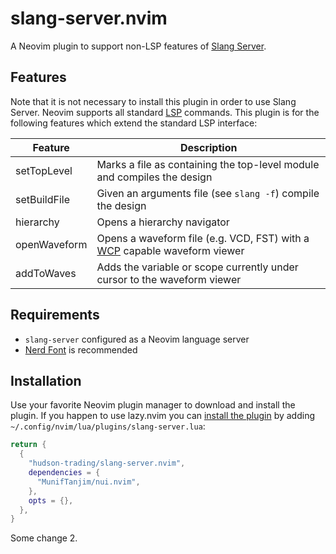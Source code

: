 # slang-server.nvim

A Neovim plugin to support non-LSP features of [Slang Server](https://github.com/hudson-trading/slang-server).

## Features

Note that it is not necessary to install this plugin in order to use Slang Server.  Neovim supports all standard [LSP](https://microsoft.github.io/language-server-protocol/) commands.  This plugin is for the following features which extend the standard LSP interface:

| Feature | Description |
|---------|-------------|
| setTopLevel | Marks a file as containing the top-level module and compiles the design |
| setBuildFile | Given an arguments file (see `slang -f`) compile the design |
| hierarchy | Opens a hierarchy navigator |
| openWaveform | Opens a waveform file (e.g. VCD, FST) with a [WCP](https://gitlab.com/waveform-control-protocol/wcp) capable waveform viewer |
| addToWaves | Adds the variable or scope currently under cursor to the waveform viewer |

## Requirements

* `slang-server` configured as a Neovim language server
* [Nerd Font](https://www.nerdfonts.com/) is recommended

## Installation
Use your favorite Neovim plugin manager to download and install the plugin.  If you happen to use lazy.nvim you can [install the plugin](https://www.lazyvim.org/configuration/plugins) by adding `~/.config/nvim/lua/plugins/slang-server.lua`:
```lua
return {
  {
    "hudson-trading/slang-server.nvim",
    dependencies = {
      "MunifTanjim/nui.nvim",
    },
    opts = {},
  },
}
```

Some change 2.
